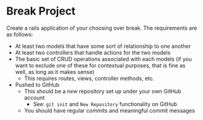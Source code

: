# Break Project

Create a rails application of your choosing over break. The requirements are as follows:

- At least two models that have some sort of relationship to one another
- At least two controllers that handle actions for the two models
- The basic set of CRUD operations associated with each models (if you want to exclude one of these for contextual purposes, that is fine as well, as long as it makes sense)
  - This requires routes, views, controller methods, etc.
- Pushed to GitHub
  - This should be a *new* repository set up under your own GitHub account
    - See: `git init` and `New Repository` functionality on GitHub
  - You should have regular commits and meaningful commit messages
